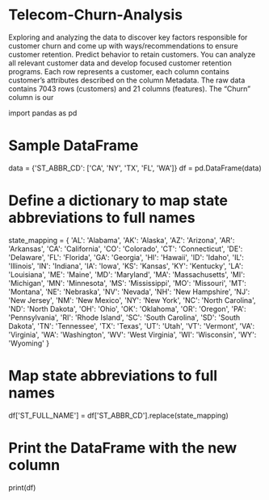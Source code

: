 # Telecom-Churn-Analysis
Exploring and analyzing the data to discover key factors responsible for customer churn and come up with ways/recommendations to ensure customer retention.
Predict behavior to retain customers. You can analyze all relevant customer data and develop focused customer retention programs. Each row represents a customer, each column contains customer’s attributes described on the column Metadata. The raw data contains 7043 rows (customers) and 21 columns (features). The “Churn” column is our 






import pandas as pd

# Sample DataFrame
data = {'ST_ABBR_CD': ['CA', 'NY', 'TX', 'FL', 'WA']}
df = pd.DataFrame(data)

# Define a dictionary to map state abbreviations to full names
state_mapping = {
    'AL': 'Alabama',
    'AK': 'Alaska',
    'AZ': 'Arizona',
    'AR': 'Arkansas',
    'CA': 'California',
    'CO': 'Colorado',
    'CT': 'Connecticut',
    'DE': 'Delaware',
    'FL': 'Florida',
    'GA': 'Georgia',
    'HI': 'Hawaii',
    'ID': 'Idaho',
    'IL': 'Illinois',
    'IN': 'Indiana',
    'IA': 'Iowa',
    'KS': 'Kansas',
    'KY': 'Kentucky',
    'LA': 'Louisiana',
    'ME': 'Maine',
    'MD': 'Maryland',
    'MA': 'Massachusetts',
    'MI': 'Michigan',
    'MN': 'Minnesota',
    'MS': 'Mississippi',
    'MO': 'Missouri',
    'MT': 'Montana',
    'NE': 'Nebraska',
    'NV': 'Nevada',
    'NH': 'New Hampshire',
    'NJ': 'New Jersey',
    'NM': 'New Mexico',
    'NY': 'New York',
    'NC': 'North Carolina',
    'ND': 'North Dakota',
    'OH': 'Ohio',
    'OK': 'Oklahoma',
    'OR': 'Oregon',
    'PA': 'Pennsylvania',
    'RI': 'Rhode Island',
    'SC': 'South Carolina',
    'SD': 'South Dakota',
    'TN': 'Tennessee',
    'TX': 'Texas',
    'UT': 'Utah',
    'VT': 'Vermont',
    'VA': 'Virginia',
    'WA': 'Washington',
    'WV': 'West Virginia',
    'WI': 'Wisconsin',
    'WY': 'Wyoming'
}

# Map state abbreviations to full names
df['ST_FULL_NAME'] = df['ST_ABBR_CD'].replace(state_mapping)

# Print the DataFrame with the new column
print(df)
